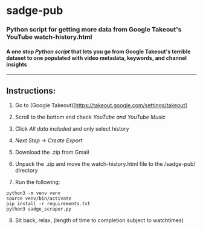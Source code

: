 # sadge-pub

### Python script for getting more data from Google Takeout's YouTube watch-history.html

#### A one stop *Python script* that lets you go from Google Takeout's terrible dataset to one populated with video metadata, keywords, and channel insights

---

## Instructions:

1. Go to (Google Takeout)[https://takeout.google.com/settings/takeout]

2. Scroll to the bottom and check _YouTube and YouTube Music_

3. Click _All data included_ and only select history

4. _Next Step_ -> _Create Export_

5. Download the .zip from Gmail

6. Unpack the .zip and move the watch-history.html file to the /sadge-pub/ directory

7. Run the following:

```
python3 -m venv venv
source venv/bin/activate
pip install -r requirements.txt
python3 sadge_scraper.py
```

8. Sit back, relax, (length of time to completion subject to watchtimes)

